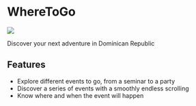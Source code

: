 # WhereToGo
![](https://user-images.githubusercontent.com/4371214/31061395-f9e60c9e-a6ee-11e7-851e-05ee9e12548d.png)

Discover your next adventure in Dominican Republic

## Features
- Explore different events to go, from a seminar to a party
- Discover a series of events with a smoothly endless scrolling
- Know where and when the event will happen
